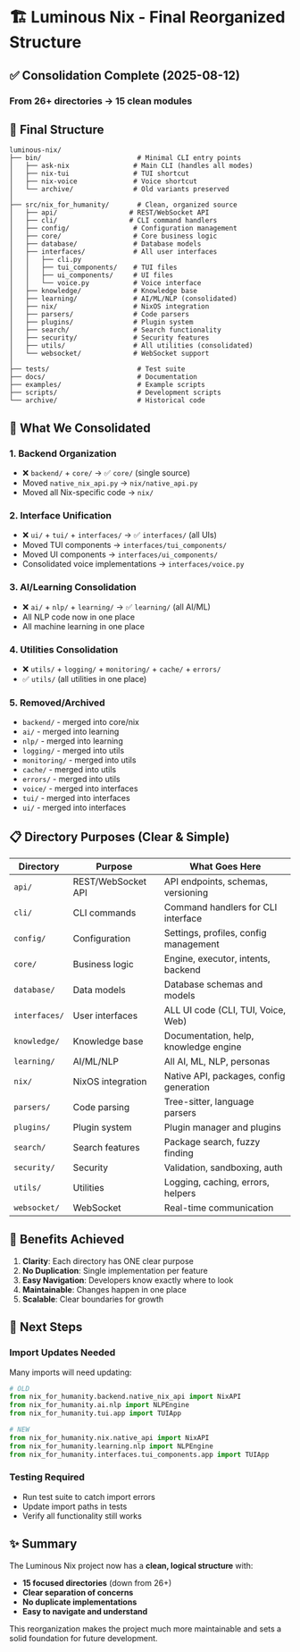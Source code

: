 # 🏗️ Luminous Nix - Final Reorganized Structure

## ✅ Consolidation Complete (2025-08-12)

### From 26+ directories → 15 clean modules

## 📂 Final Structure

```
luminous-nix/
├── bin/                        # Minimal CLI entry points
│   ├── ask-nix                # Main CLI (handles all modes)
│   ├── nix-tui                # TUI shortcut
│   ├── nix-voice              # Voice shortcut
│   └── archive/               # Old variants preserved
│
├── src/nix_for_humanity/       # Clean, organized source
│   ├── api/                  # REST/WebSocket API
│   ├── cli/                  # CLI command handlers
│   ├── config/                # Configuration management
│   ├── core/                  # Core business logic
│   ├── database/              # Database models
│   ├── interfaces/            # All user interfaces
│   │   ├── cli.py
│   │   ├── tui_components/    # TUI files
│   │   ├── ui_components/     # UI files
│   │   └── voice.py           # Voice interface
│   ├── knowledge/             # Knowledge base
│   ├── learning/              # AI/ML/NLP (consolidated)
│   ├── nix/                   # NixOS integration
│   ├── parsers/               # Code parsers
│   ├── plugins/               # Plugin system
│   ├── search/                # Search functionality
│   ├── security/              # Security features
│   ├── utils/                 # All utilities (consolidated)
│   └── websocket/             # WebSocket support
│
├── tests/                      # Test suite
├── docs/                       # Documentation
├── examples/                   # Example scripts
├── scripts/                    # Development scripts
└── archive/                    # Historical code
```

## 🔄 What We Consolidated

### 1. **Backend Organization**
- ❌ `backend/` + `core/` → ✅ `core/` (single source)
- Moved `native_nix_api.py` → `nix/native_api.py`
- Moved all Nix-specific code → `nix/`

### 2. **Interface Unification**
- ❌ `ui/` + `tui/` + `interfaces/` → ✅ `interfaces/` (all UIs)
- Moved TUI components → `interfaces/tui_components/`
- Moved UI components → `interfaces/ui_components/`
- Consolidated voice implementations → `interfaces/voice.py`

### 3. **AI/Learning Consolidation**
- ❌ `ai/` + `nlp/` + `learning/` → ✅ `learning/` (all AI/ML)
- All NLP code now in one place
- All machine learning in one place

### 4. **Utilities Consolidation**
- ❌ `utils/` + `logging/` + `monitoring/` + `cache/` + `errors/`
- ✅ `utils/` (all utilities in one place)

### 5. **Removed/Archived**
- `backend/` - merged into core/nix
- `ai/` - merged into learning
- `nlp/` - merged into learning
- `logging/` - merged into utils
- `monitoring/` - merged into utils
- `cache/` - merged into utils
- `errors/` - merged into utils
- `voice/` - merged into interfaces
- `tui/` - merged into interfaces
- `ui/` - merged into interfaces

## 📋 Directory Purposes (Clear & Simple)

| Directory | Purpose | What Goes Here |
|-----------|---------|----------------|
| `api/` | REST/WebSocket API | API endpoints, schemas, versioning |
| `cli/` | CLI commands | Command handlers for CLI interface |
| `config/` | Configuration | Settings, profiles, config management |
| `core/` | Business logic | Engine, executor, intents, backend |
| `database/` | Data models | Database schemas and models |
| `interfaces/` | User interfaces | ALL UI code (CLI, TUI, Voice, Web) |
| `knowledge/` | Knowledge base | Documentation, help, knowledge engine |
| `learning/` | AI/ML/NLP | All AI, ML, NLP, personas |
| `nix/` | NixOS integration | Native API, packages, config generation |
| `parsers/` | Code parsing | Tree-sitter, language parsers |
| `plugins/` | Plugin system | Plugin manager and plugins |
| `search/` | Search features | Package search, fuzzy finding |
| `security/` | Security | Validation, sandboxing, auth |
| `utils/` | Utilities | Logging, caching, errors, helpers |
| `websocket/` | WebSocket | Real-time communication |

## 🎯 Benefits Achieved

1. **Clarity**: Each directory has ONE clear purpose
2. **No Duplication**: Single implementation per feature
3. **Easy Navigation**: Developers know exactly where to look
4. **Maintainable**: Changes happen in one place
5. **Scalable**: Clear boundaries for growth

## 🚀 Next Steps

### Import Updates Needed
Many imports will need updating:
```python
# OLD
from nix_for_humanity.backend.native_nix_api import NixAPI
from nix_for_humanity.ai.nlp import NLPEngine
from nix_for_humanity.tui.app import TUIApp

# NEW
from nix_for_humanity.nix.native_api import NixAPI
from nix_for_humanity.learning.nlp import NLPEngine
from nix_for_humanity.interfaces.tui_components.app import TUIApp
```

### Testing Required
- Run test suite to catch import errors
- Update import paths in tests
- Verify all functionality still works

## ✨ Summary

The Luminous Nix project now has a **clean, logical structure** with:
- **15 focused directories** (down from 26+)
- **Clear separation of concerns**
- **No duplicate implementations**
- **Easy to navigate and understand**

This reorganization makes the project much more maintainable and sets a solid foundation for future development.